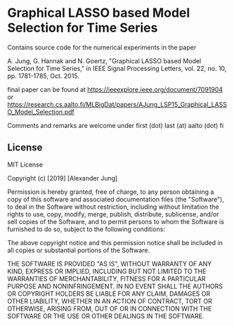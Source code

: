 # Graphical LASSO based Model Selection for Time Series

Contains source code for the numerical experiments in the paper

A. Jung, G. Hannak and N. Goertz, "Graphical LASSO based Model Selection for Time Series," in IEEE Signal Processing Letters, vol. 22, no. 10, pp. 1781-1785, Oct. 2015.

final paper can be found at https://ieeexplore.ieee.org/document/7091904  or 
https://research.cs.aalto.fi/MLBigDat/papers/AJung_LSP15_Graphical_LASSO_Model_Selection.pdf

Comments and remarks are welcome under first (dot) last (at) aalto (dot) fi 

## License

MIT License

Copyright (c) [2019] [Alexander Jung]

Permission is hereby granted, free of charge, to any person obtaining a copy
of this software and associated documentation files (the "Software"), to deal
in the Software without restriction, including without limitation the rights
to use, copy, modify, merge, publish, distribute, sublicense, and/or sell
copies of the Software, and to permit persons to whom the Software is
furnished to do so, subject to the following conditions:

The above copyright notice and this permission notice shall be included in all
copies or substantial portions of the Software.

THE SOFTWARE IS PROVIDED "AS IS", WITHOUT WARRANTY OF ANY KIND, EXPRESS OR
IMPLIED, INCLUDING BUT NOT LIMITED TO THE WARRANTIES OF MERCHANTABILITY,
FITNESS FOR A PARTICULAR PURPOSE AND NONINFRINGEMENT. IN NO EVENT SHALL THE
AUTHORS OR COPYRIGHT HOLDERS BE LIABLE FOR ANY CLAIM, DAMAGES OR OTHER
LIABILITY, WHETHER IN AN ACTION OF CONTRACT, TORT OR OTHERWISE, ARISING FROM,
OUT OF OR IN CONNECTION WITH THE SOFTWARE OR THE USE OR OTHER DEALINGS IN THE
SOFTWARE.


